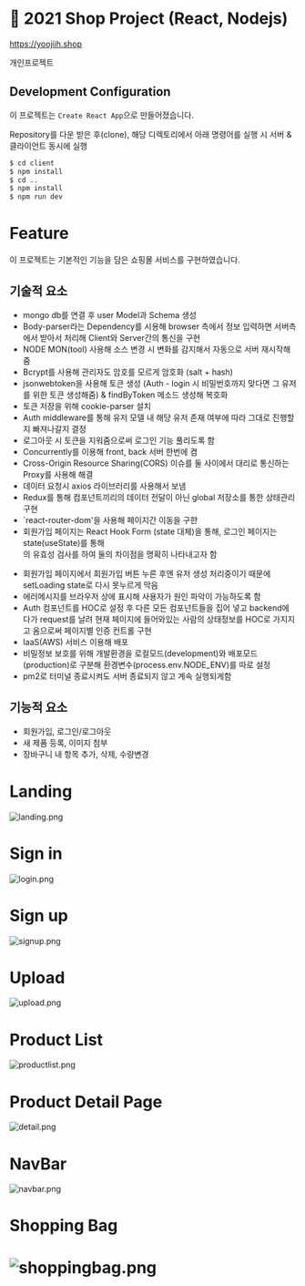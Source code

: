 # 🛒 2021 Shop Project (React, Nodejs)

https://yoojiih.shop

개인프로젝트

## Development Configuration

이 프로젝트는 `Create React App`으로 만들어졌습니다.

Repository를 다운 받은 후(clone), 해당 디렉토리에서 아래 명령어를 실행 시 서버 & 클라이언트 동시에 실행

```bash
$ cd client
$ npm install
$ cd ..
$ npm install
$ npm run dev
```

# Feature

이 프로젝트는 기본적인 기능을 담은 쇼핑몰 서비스를 구현하였습니다.

## 기술적 요소

- mongo db를 연결 후 user Model과 Schema 생성
- Body-parser라는 Dependency를 시용해 browser 측에서 정보 입력하면 서버측에서 받아서 처리해 Client와 Server간의 통신을 구현
- NODE MON(tool) 사용해 소스 변경 시 변화를 감지해서 자동으로 서버 재시작해줌
- Bcrypt를 사용해 관리자도 암호를 모르게 암호화 (salt + hash)
- jsonwebtoken을 사용해 토큰 생성 (Auth - login 시 비밀번호까지 맞다면 그 유저를 위한 토큰 생성해줌) & findByToken 메소드 생성해 복호화
- 토큰 저장을 위해 cookie-parser 설치
- Auth middleware를 통해 유저 모델 내 해당 유저 존재 여부에 따라 그대로 진행할지 빠져나갈지 결정
- 로그아웃 시 토큰을 지워줌으로써 로그인 기능 풀리도록 함
- Concurrently를 이용해 front, back 서버 한번에 켬
- Cross-Origin Resource Sharing(CORS) 이슈를 둘 사이에서 대리로 통신하는 Proxy를 사용해 해결
- 데이터 요청시 axios 라이브러리를 사용해서 보냄
- Redux를 통해 컴포넌트끼리의 데이터 전달이 아닌 global 저장소를 통한 상태관리 구현
- `react-router-dom'을 사용해 페이지간 이동을 구햔
- 회원가입 페이지는 React Hook Form (state 대체)을 통해, 로그인 페이지는 state(useState)를 통해 <form>의 유효성 검사를 하여 둘의 차이점을 명확히 나타내고자 함
- 회원가입 페이지에서 회원가입 버튼 누른 후엔 유저 생성 처리중이기 때문에 setLoading state로 다시 못누르게 막음
- 에러메시지를 브라우저 상에 표시해 사용자가 원인 파악이 가능하도록 함
- Auth 컴포넌트를 HOC로 설정 후 다른 모든 컴포넌트들을 집어 넣고 backend에다가 request를 날려 현재 페이지에 들어와있는 사람의 상태정보를 HOC로 가지지고 옴으로써 페이지별 인증 컨트롤 구현
- IaaS(AWS) 서비스 이용해 배포
- 비밀정보 보호를 위해 개발환경을 로컬모드(development)와 배포모드(production)로 구분해 환경변수(process.env.NODE_ENV)를 따로 설정
- pm2로 터미널 종료시켜도 서버 종료되지 않고 계속 실행되게함

## 기능적 요소

- 회원가입, 로그인/로그아웃
- 새 제품 등록, 이미지 첨부
- 장바구니 내 항목 추가, 삭제, 수량변경

# Landing

![landing.png](images/landing.png)

# Sign in

![login.png](login.png)

# Sign up

![signup.png](signup.png)

# Upload

![upload.png](upload.png)

# Product List

![productlist.png](productlist.png)

# Product Detail Page

![detail.png](detail.png)

# NavBar

![navbar.png](navbar.png)

# Shopping Bag

# ![shoppingbag.png](shoppingbag.png)
